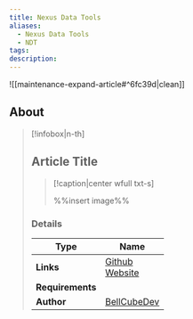 ```yaml
---
title: Nexus Data Tools
aliases:
  - Nexus Data Tools
  - NDT
tags: 
description:
---
```


![[maintenance-expand-article#^6fc39d|clean]]

## About

> [!infobox|n-th]
> 
> ## Article Title
> 
> > [!caption|center wfull txt-s]
> > 
> > %%insert image%%
> > 
> 
> ### Details
> 
> | Type | Name |
> | --- | --- |
> | **Links** | [Github](https://github.com/BellCubeDev/nexus-data-tools)<br>[Website](https://ndt.bellcube.dev/files-by-hash/) |
> | **Requirements** |  |
> | **Author** | [BellCubeDev](https://github.com/BellCubeDev) |